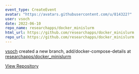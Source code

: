 ```yaml
---
event_type: CreateEvent
avatar: "https://avatars.githubusercontent.com/u/814322?"
user: vsoch
date: 2022-06-10
repo_name: researchapps/docker_minislurm
html_url: https://github.com/researchapps/docker_minislurm
repo_url: https://github.com/researchapps/docker_minislurm
---
```


<a href='https://github.com/vsoch' target='_blank'>vsoch</a> created a new branch, add/docker-compose-details at <a href='https://github.com/researchapps/docker_minislurm' target='_blank'>researchapps/docker_minislurm</a>

<a href='https://github.com/researchapps/docker_minislurm' target='_blank'>View Repository</a>